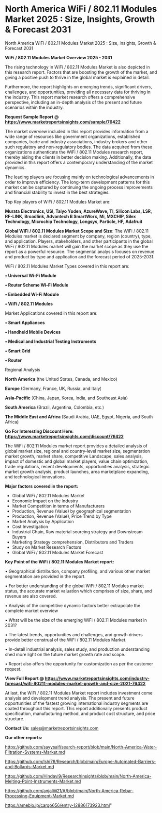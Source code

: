 # North America WiFi / 802.11 Modules Market 2025 : Size, Insights, Growth & Forecast 2031
 North America WiFi / 802.11 Modules Market 2025 : Size, Insights, Growth & Forecast 2031

<Strong> WiFi / 802.11 Modules Market Overview 2025 - 2031</strong>

The rising technology in WiFi / 802.11 Modules Market is also depicted in this research report. Factors that are boosting the growth of the market, and giving a positive push to thrive in the global market is explained in detail.

Furthermore, the report highlights on emerging trends, significant drivers, challenges, and opportunities, providing all necessary data for thriving in the industry. This report market research offers a comprehensive perspective, including an in-depth analysis of the present and future scenarios within the industry.

<strong>Request Sample Report @ <a href=https://www.marketreportsinsights.com/sample/76422>https://www.marketreportsinsights.com/sample/76422</a></strong>

The market overview included in this report provides information from a wide range of resources like government organizations, established companies, trade and industry associations, industry brokers and other such regulatory and non-regulatory bodies. The data acquired from these organizations authenticate the WiFi / 802.11 Modules research report, thereby aiding the clients in better decision making. Additionally, the data provided in this report offers a contemporary understanding of the market dynamics.

The leading players are focusing mainly on technological advancements in order to improve efficiency. The long-term development patterns for this market can be captured by continuing the ongoing process improvements and financial stability to invest in the best strategies.

Top Key players of WiFi / 802.11 Modules Market are:

<strong>Murata Electronics, USI, Taiyo Yuden, AzureWave, TI, Silicon Labs, LSR, RF-LINK, Broadlink, Advantech B SmartWorx, Mi, MXCHIP, Silex Technology, Microchip Technology, Longsys, Particle, HF, Adafruit</strong>

<strong><b>Global WiFi / 802.11 Modules Market Scope and Size:</b></strong>
The WiFi / 802.11 Modules market is declared segment by company, region (country), type, and application. Players, stakeholders, and other participants in the global WiFi / 802.11 Modules market will gain the market scope as they use the report as a powerful resource. The segmental analysis focuses on revenue and product by type and application and the forecast period of 2025-2031.

WiFi / 802.11 Modules Market Types covered in this report are:

<strong>• Universal Wi-Fi Module

• Router Scheme Wi-Fi Module

• Embedded Wi-Fi Module

• WiFi / 802.11 Modules</strong>

Market Applications covered in this report are:

<strong>• Smart Appliances

• Handheld Mobile Devices

• Medical and Industrial Testing Instruments

• Smart Grid

• Router</strong> 

Regional Analysis

<strong>North America</strong> (the United States, Canada, and Mexico)

<strong>Europe</strong> (Germany, France, UK, Russia, and Italy)

<strong>Asia-Pacific</strong> (China, Japan, Korea, India, and Southeast Asia)

<strong>South America</strong> (Brazil, Argentina, Colombia, etc.)

<strong>The Middle East and Africa</strong> (Saudi Arabia, UAE, Egypt, Nigeria, and South Africa)

<strong>Go For Interesting Discount Here: <a href=https://www.marketreportsinsights.com/discount/76422>https://www.marketreportsinsights.com/discount/76422</a></strong>

The WiFi / 802.11 Modules market report provides a detailed analysis of global market size, regional and country-level market size, segmentation market growth, market share, competitive Landscape, sales analysis, impact of domestic and global market players, value chain optimization, trade regulations, recent developments, opportunities analysis, strategic market growth analysis, product launches, area marketplace expanding, and technological innovations.

<strong><b>Major factors covered in the report:</b></strong>
<ul>
  <li>Global WiFi / 802.11 Modules Market </li>
  <li>Economic Impact on the Industry</li>
  <li>Market Competition in terms of Manufacturers</li>
  <li>Production, Revenue (Value) by geographical segmentation</li>
  <li>Production, Revenue (Value), Price Trend by Type</li>
  <li>Market Analysis by Application</li>
  <li>Cost Investigation</li>
  <li>Industrial Chain, Raw material sourcing strategy and Downstream Buyers</li>
  <li>Marketing Strategy comprehension, Distributors and Traders</li>
  <li>Study on Market Research Factors</li>
  <li>Global WiFi / 802.11 Modules Market Forecast</li>
</ul>

<strong><b>Key Point of the WiFi / 802.11 Modules Market report:</b></strong>

• Geographical distribution, company profiling, and various other market segmentation are provided in the report.

• For better understanding of the global WiFi / 802.11 Modules market status, the accurate market valuation which comprises of size, share, and revenue are also covered.

• Analysis of the competitive dynamic factors better extrapolate the complete market overview

• What will be the size of the emerging WiFi / 802.11 Modules market in 2031?

• The latest trends, opportunities and challenges, and growth drivers provide better construal of the WiFi / 802.11 Modules Market.

• In-detail industrial analysis, sales study, and production understanding shed more light on the future market growth rate and scope.

• Report also offers the opportunity for customization as per the customer request.

<strong><b>View Full Report @ <a href=https://www.marketreportsinsights.com/industry-forecast/wifi-80211-modules-market-growth-and-size-2021-76422>https://www.marketreportsinsights.com/industry-forecast/wifi-80211-modules-market-growth-and-size-2021-76422</a></b></strong>


At last, the WiFi / 802.11 Modules Market report includes investment come analysis and development trend analysis. The present and future opportunities of the fastest growing international industry segments are coated throughout this report. This report additionally presents product specification, manufacturing method, and product cost structure, and price structure.

<strong>Contact Us:</strong>
sales@marketreportsinsights.com

<strong>Our other reports:</strong>

<a href=https://github.com/sayysaif/search-report/blob/main/North-America-Water-Filtration-Systems-Market.md>https://github.com/sayysaif/search-report/blob/main/North-America-Water-Filtration-Systems-Market.md</a>

<a href=https://github.com/Ishi78/Research/blob/main/Europe-Automated-Barriers-and-Bollards-Market.md>https://github.com/Ishi78/Research/blob/main/Europe-Automated-Barriers-and-Bollards-Market.md</a>

<a href=https://github.com/Hindavi9/Researchinsights/blob/main/North-America-Melting-Point-Instruments-Market.md>https://github.com/Hindavi9/Researchinsights/blob/main/North-America-Melting-Point-Instruments-Market.md</a>

<a href=https://github.com/anjaliiii21/A/blob/main/North-America-Rebar-Processing-Equipment-Market.md>https://github.com/anjaliiii21/A/blob/main/North-America-Rebar-Processing-Equipment-Market.md</a>

<a href=https://ameblo.jp/cargo656/entry-12886173923.html>https://ameblo.jp/cargo656/entry-12886173923.html</a>"
